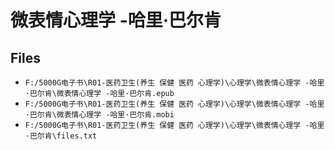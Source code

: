 # 微表情心理学 -哈里·巴尔肯

## Files

- `F:/5000G电子书\R01-医药卫生(养生 保健 医药 心理学)\心理学\微表情心理学 -哈里·巴尔肯\微表情心理学 -哈里·巴尔肯.epub`
- `F:/5000G电子书\R01-医药卫生(养生 保健 医药 心理学)\心理学\微表情心理学 -哈里·巴尔肯\微表情心理学 -哈里·巴尔肯.mobi`
- `F:/5000G电子书\R01-医药卫生(养生 保健 医药 心理学)\心理学\微表情心理学 -哈里·巴尔肯\files.txt`
